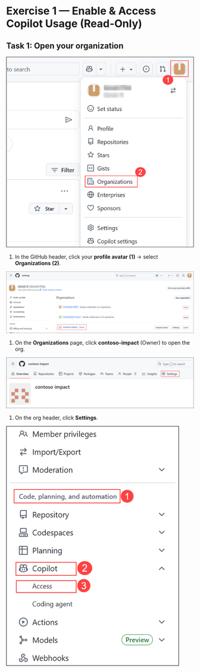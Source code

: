 # Exercise 1 — Enable & Access Copilot Usage (Read-Only)

## Task 1: Open your organization

  ![](../media/gt-co-ex1-g1.png)

1. In the GitHub header, click your **profile avatar (1)** → select **Organizations (2)**.

  ![](../media/gt-co-ex1-g2.png)

1. On the **Organizations** page, click **contoso-impact** (Owner) to open the org.

  ![](../media/gt-co-ex1-g3.png)

1. On the org header, click **Settings**.

  ![](../media/gt-co-ex1-g4.png)
